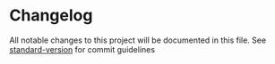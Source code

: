 # Changelog

All notable changes to this project will be documented in this file. See [standard-version](https://github.com/conventional-changelog/standard-version) for commit guidelines
